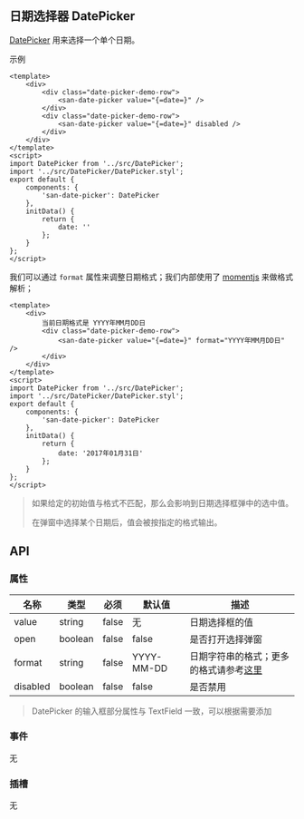 ## 日期选择器 DatePicker

[DatePicker](https://material.google.com/components/pickers.html#pickers-date-pickers) 用来选择一个单个日期。

示例

```san 简单示例
<template>
    <div>
        <div class="date-picker-demo-row">
            <san-date-picker value="{=date=}" />
        </div>
        <div class="date-picker-demo-row">
            <san-date-picker value="{=date=}" disabled />
        </div>
    </div>
</template>
<script>
import DatePicker from '../src/DatePicker';
import '../src/DatePicker/DatePicker.styl';
export default {
    components: {
        'san-date-picker': DatePicker
    },
    initData() {
        return {
            date: ''
        };
    }
};
</script>
```

我们可以通过 `format` 属性来调整日期格式；我们内部使用了 [momentjs](http://momentjs.cn) 来做格式解析；

```san 自定义日期格式
<template>
    <div>
        当前日期格式是 YYYY年MM月DD日
        <div class="date-picker-demo-row">
            <san-date-picker value="{=date=}" format="YYYY年MM月DD日" />
        </div>
    </div>
</template>
<script>
import DatePicker from '../src/DatePicker';
import '../src/DatePicker/DatePicker.styl';
export default {
    components: {
        'san-date-picker': DatePicker
    },
    initData() {
        return {
            date: '2017年01月31日'
        };
    }
};
</script>
```

> 如果给定的初始值与格式不匹配，那么会影响到日期选择框弹中的选中值。
>
> 在弹窗中选择某个日期后，值会被按指定的格式输出。

## API

### 属性

| 名称 | 类型 | 必须 | 默认值 | 描述 |
| --- | --- | --- | --- | --- |
| value | string | false | 无 | 日期选择框的值 |
| open | boolean | false | false | 是否打开选择弹窗 |
| format | string | false | YYYY-MM-DD | 日期字符串的格式；更多的格式请参考[这里](http://momentjs.cn/docs/#/displaying/format/) |
| disabled | boolean | false | false | 是否禁用 |

> DatePicker 的输入框部分属性与 TextField 一致，可以根据需要添加

### 事件

无

### 插槽

无
